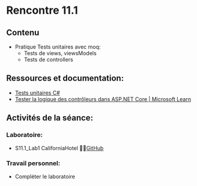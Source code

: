 # Rencontre 11.1

## Contenu
- Pratique Tests unitaires avec moq:   
    - Tests de views, viewsModels   
    - Tests de controllers

## Ressources et documentation: 
- [Tests unitaires C#](https://docs.microsoft.com/en-us/dotnet/core/testing/unit-testing-with-dotnet-test)
- [Tester la logique des contrôleurs dans ASP.NET Core | Microsoft Learn](https://learn.microsoft.com/fr-fr/aspnet/core/mvc/controllers/testing?view=aspnetcore-6.0)

## Activités de la séance: 

### Laboratoire: 
- S11.1_Lab1 CaliforniaHotel 🔗‍💥[GitHub](BRISE) 

### Travail personnel: 
- Compléter le laboratoire
